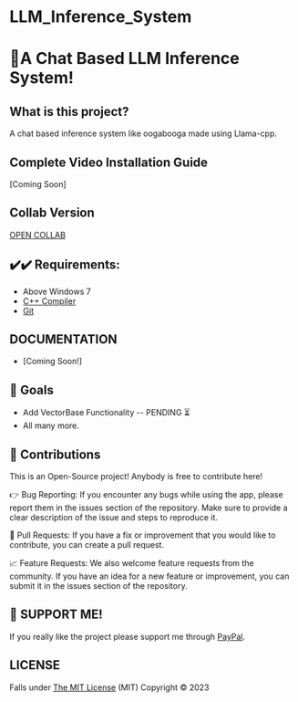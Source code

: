 # LLM_Inference_System
<div>
  
  <h1>💬A Chat Based LLM Inference System! </h1>
</div>

## What is this project?
A chat based inference system like oogabooga made using Llama-cpp. 

## Complete Video Installation Guide
[Coming Soon]
 
## Collab Version
[OPEN COLLAB](https://colab.research.google.com/github/TumblerWarren/LLM_Inference_System/blob/master/Resource/collab_code/LLM_INFERENCE_COLLAB.ipynb)

## ✔️✔️ Requirements:
- Above Windows 7
- [C++ Compiler](https://sourceforge.net/projects/mingw-w64/)
- [Git](https://git-scm.com/)

## DOCUMENTATION
- [Coming Soon!]

##  🚧 Goals
- Add VectorBase Functionality -- PENDING ⏳
- All many more.

## 🤝 Contributions
This is an Open-Source project! Anybody is free to contribute here!

👉 Bug Reporting: If you encounter any bugs while using the app, please report them in the issues section of the repository. Make sure to provide a clear description of the issue and steps to reproduce it.

🔨 Pull Requests: If you have a fix or improvement that you would like to contribute, you can create a pull request. 

📈 Feature Requests: We also welcome feature requests from the community. If you have an idea for a new feature or improvement, you can submit it in the issues section of the repository.

## 👏 SUPPORT ME!
If you really like the project please support me through [PayPal](https://paypal.me/RandomChanManga?country.x=IN&locale.x=en_GB).

## LICENSE
Falls under [The MIT License]() (MIT) Copyright © 2023
